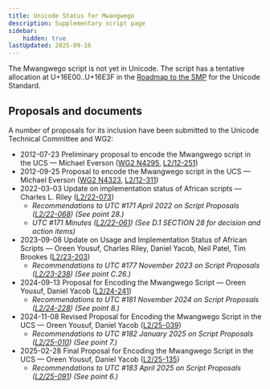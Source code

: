 ```yaml
---
title: Unicode Status for Mwangwego
description: Supplementary script page
sidebar:
    hidden: true
lastUpdated: 2025-09-16
---
```


The Mwangwego script is not yet in Unicode. The script has a tentative allocation at U+16E00..U+16E3F in the [Roadmap to the SMP](http://www.unicode.org/roadmaps/smp/) for the Unicode Standard.

## Proposals and documents

A number of proposals for its inclusion have been submitted to the Unicode Technical Committee and WG2:
- 2012-07-23 Preliminary proposal to encode the Mwangwego script in the UCS — Michael Everson ([WG2 N4295](https://www.unicode.org/wg2/docs/n4295.pdf), [L2/12-251](http://www.unicode.org/cgi-bin/GetMatchingDocs.pl?L2/12-251))
- 2012-09-25 Proposal to encode the Mwangwego script in the UCS — Michael Everson ([WG2 N4323](https://www.unicode.org/wg2/docs/n4323.pdf), [L2/12-311](http://www.unicode.org/cgi-bin/GetMatchingDocs.pl?L2/12-311))
- 2022-03-03 Update on implementation status of African scripts — Charles L. Riley ([L2/22-073](http://www.unicode.org/cgi-bin/GetMatchingDocs.pl?L2/22-073))
  - _Recommendations to UTC #171 April 2022 on Script Proposals ([L2/22-068](http://www.unicode.org/cgi-bin/GetMatchingDocs.pl?L2/22-068)) (See point 28.)_
  - _UTC #171 Minutes ([L2/22-061](https://www.unicode.org/L2/L2022/22061.htm)) (See D.1 SECTION 28 for decision and action items)_
- 2023-09-08 Update on Usage and Implementation Status of African Scripts — Oreen Yousuf, Charles Riley, Daniel Yacob, Neil Patel, Tim Brookes ([L2/23-203](http://www.unicode.org/cgi-bin/GetMatchingDocs.pl?L2/23-203))
  - _Recommendations to UTC #177 November 2023 on Script Proposals ([L2/23-238](http://www.unicode.org/cgi-bin/GetMatchingDocs.pl?L2/23-238)) (See point C.26.)_
- 2024-09-13 Proposal for Encoding the Mwangwego Script — Oreen Yousuf, Daniel Yacob ([L2/24-241](http://www.unicode.org/cgi-bin/GetMatchingDocs.pl?L2/24-241))
  - _Recommendations to UTC #181 November 2024 on Script Proposals ([L2/24-228](http://www.unicode.org/cgi-bin/GetMatchingDocs.pl?L2/24-228)) (See point 8.)_
- 2024-11-08 Revised Proposal for Encoding the Mwangwego Script in the UCS — Oreen Yousuf, Daniel Yacob ([L2/25-039](http://www.unicode.org/cgi-bin/GetMatchingDocs.pl?L2/25-039))
  - _Recommendations to UTC #182 January 2025 on Script Proposals ([L2/25-010](http://www.unicode.org/cgi-bin/GetMatchingDocs.pl?L2/25-010)) (See point 7.)_
- 2025-02-28 Final Proposal for Encoding the Mwangwego Script in the UCS — Oreen Yousuf, Daniel Yacob ([L2/25-135](http://www.unicode.org/cgi-bin/GetMatchingDocs.pl?L2/25-135))
  - _Recommendations to UTC #183 April 2025 on Script Proposals ([L2/25-091](http://www.unicode.org/cgi-bin/GetMatchingDocs.pl?L2/25-091)) (See point 6.)_
